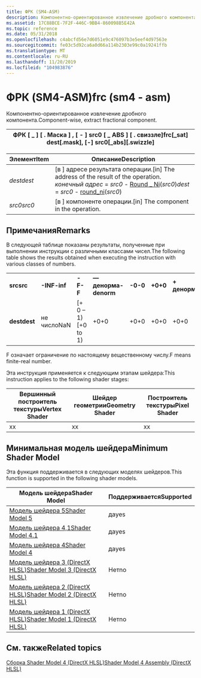 ```yaml
---
title: ФРК (SM4-ASM)
description: Компонентно-ориентированное извлечение дробного компонента.
ms.assetid: 17C88BCE-7F2F-446C-9BB4-860098B5E42A
ms.topic: reference
ms.date: 05/31/2018
ms.openlocfilehash: c4abcfd56e7d6051e9c476097b3e5eef4d97563e
ms.sourcegitcommit: fe03c5d92ca6a0d66a114b2303e99c0a19241ffb
ms.translationtype: MT
ms.contentlocale: ru-RU
ms.lasthandoff: 11/20/2019
ms.locfileid: "104983876"
---
```

# <a name="frc-sm4---asm"></a><span data-ttu-id="fcb41-103">ФРК (SM4-ASM)</span><span class="sxs-lookup"><span data-stu-id="fcb41-103">frc (sm4 - asm)</span></span>

<span data-ttu-id="fcb41-104">Компонентно-ориентированное извлечение дробного компонента.</span><span class="sxs-lookup"><span data-stu-id="fcb41-104">Component-wise, extract fractional component.</span></span>



| <span data-ttu-id="fcb41-105">ФРК \[ \_ \] \[ . Маска \] , \[ - \] src0 \[ \_ ABS \] \[ . свиззле\]</span><span class="sxs-lookup"><span data-stu-id="fcb41-105">frc\[\_sat\] dest\[.mask\], \[-\] src0\[\_abs\]\[.swizzle\]</span></span> |
|-------------------------------------------------------------|



 



| <span data-ttu-id="fcb41-106">Элемент</span><span class="sxs-lookup"><span data-stu-id="fcb41-106">Item</span></span>                                                            | <span data-ttu-id="fcb41-107">Описание</span><span class="sxs-lookup"><span data-stu-id="fcb41-107">Description</span></span>                                                                                                                              |
|-----------------------------------------------------------------|------------------------------------------------------------------------------------------------------------------------------------------|
| <span data-ttu-id="fcb41-108"><span id="dest"></span><span id="DEST"></span>*dest*</span><span class="sxs-lookup"><span data-stu-id="fcb41-108"><span id="dest"></span><span id="DEST"></span>*dest*</span></span><br/> | <span data-ttu-id="fcb41-109">\[в \] адресе результата операции.</span><span class="sxs-lookup"><span data-stu-id="fcb41-109">\[in\] The address of the result of the operation.</span></span><br/> <span data-ttu-id="fcb41-110">*конечный адрес*  =  *src0*  -  [Round \_ Ni](round-ni--sm4---asm-.md)(*src0*)</span><span class="sxs-lookup"><span data-stu-id="fcb41-110">*dest* = *src0* - [round\_ni](round-ni--sm4---asm-.md)(*src0*)</span></span><br/> |
| <span data-ttu-id="fcb41-111"><span id="src0"></span><span id="SRC0"></span>*src0*</span><span class="sxs-lookup"><span data-stu-id="fcb41-111"><span id="src0"></span><span id="SRC0"></span>*src0*</span></span><br/> | <span data-ttu-id="fcb41-112">\[в \] компоненте операции.</span><span class="sxs-lookup"><span data-stu-id="fcb41-112">\[in\] The component in the operation.</span></span><br/>                                                                                        |



 

## <a name="remarks"></a><span data-ttu-id="fcb41-113">Примечания</span><span class="sxs-lookup"><span data-stu-id="fcb41-113">Remarks</span></span>

<span data-ttu-id="fcb41-114">В следующей таблице показаны результаты, полученные при выполнении инструкции с различными классами чисел.</span><span class="sxs-lookup"><span data-stu-id="fcb41-114">The following table shows the results obtained when executing the instruction with various classes of numbers.</span></span>



|          |          |            |             |        |        |             |            |          |         |
|----------|----------|------------|-------------|--------|--------|-------------|------------|----------|---------|
| <span data-ttu-id="fcb41-115">**src**</span><span class="sxs-lookup"><span data-stu-id="fcb41-115">**src**</span></span>  | <span data-ttu-id="fcb41-116">**-INF**</span><span class="sxs-lookup"><span data-stu-id="fcb41-116">**-inf**</span></span> | <span data-ttu-id="fcb41-117">**-F**</span><span class="sxs-lookup"><span data-stu-id="fcb41-117">**-F**</span></span>     | <span data-ttu-id="fcb41-118">**— денорма**</span><span class="sxs-lookup"><span data-stu-id="fcb41-118">**-denorm**</span></span> | <span data-ttu-id="fcb41-119">**-0**</span><span class="sxs-lookup"><span data-stu-id="fcb41-119">**-0**</span></span> | <span data-ttu-id="fcb41-120">**+0**</span><span class="sxs-lookup"><span data-stu-id="fcb41-120">**+0**</span></span> | <span data-ttu-id="fcb41-121">**+ денорма**</span><span class="sxs-lookup"><span data-stu-id="fcb41-121">**+denorm**</span></span> | <span data-ttu-id="fcb41-122">**+ F**</span><span class="sxs-lookup"><span data-stu-id="fcb41-122">**+F**</span></span>     | <span data-ttu-id="fcb41-123">**+ INF**</span><span class="sxs-lookup"><span data-stu-id="fcb41-123">**+inf**</span></span> | <span data-ttu-id="fcb41-124">**Не число**</span><span class="sxs-lookup"><span data-stu-id="fcb41-124">**NaN**</span></span> |
| <span data-ttu-id="fcb41-125">**dest**</span><span class="sxs-lookup"><span data-stu-id="fcb41-125">**dest**</span></span> | <span data-ttu-id="fcb41-126">не число</span><span class="sxs-lookup"><span data-stu-id="fcb41-126">NaN</span></span>      | <span data-ttu-id="fcb41-127">\[+ 0 – 1)</span><span class="sxs-lookup"><span data-stu-id="fcb41-127">\[+0 to 1)</span></span> | <span data-ttu-id="fcb41-128">+0</span><span class="sxs-lookup"><span data-stu-id="fcb41-128">+0</span></span>          | <span data-ttu-id="fcb41-129">+0</span><span class="sxs-lookup"><span data-stu-id="fcb41-129">+0</span></span>     | <span data-ttu-id="fcb41-130">+0</span><span class="sxs-lookup"><span data-stu-id="fcb41-130">+0</span></span>     | <span data-ttu-id="fcb41-131">+0</span><span class="sxs-lookup"><span data-stu-id="fcb41-131">+0</span></span>          | <span data-ttu-id="fcb41-132">\[+ 0 – 1)</span><span class="sxs-lookup"><span data-stu-id="fcb41-132">\[+0 to 1)</span></span> | <span data-ttu-id="fcb41-133">Не число</span><span class="sxs-lookup"><span data-stu-id="fcb41-133">NaN</span></span>      | <span data-ttu-id="fcb41-134">Не число</span><span class="sxs-lookup"><span data-stu-id="fcb41-134">NaN</span></span>     |



 

<span data-ttu-id="fcb41-135">F означает ограничение по настоящему вещественному числу.</span><span class="sxs-lookup"><span data-stu-id="fcb41-135">F means finite-real number.</span></span>

<span data-ttu-id="fcb41-136">Эта инструкция применяется к следующим этапам шейдера:</span><span class="sxs-lookup"><span data-stu-id="fcb41-136">This instruction applies to the following shader stages:</span></span>



| <span data-ttu-id="fcb41-137">Вершинный построитель текстуры</span><span class="sxs-lookup"><span data-stu-id="fcb41-137">Vertex Shader</span></span> | <span data-ttu-id="fcb41-138">Шейдер геометрии</span><span class="sxs-lookup"><span data-stu-id="fcb41-138">Geometry Shader</span></span> | <span data-ttu-id="fcb41-139">Построитель текстуры</span><span class="sxs-lookup"><span data-stu-id="fcb41-139">Pixel Shader</span></span> |
|---------------|-----------------|--------------|
| <span data-ttu-id="fcb41-140">x</span><span class="sxs-lookup"><span data-stu-id="fcb41-140">x</span></span>             | <span data-ttu-id="fcb41-141">x</span><span class="sxs-lookup"><span data-stu-id="fcb41-141">x</span></span>               | <span data-ttu-id="fcb41-142">x</span><span class="sxs-lookup"><span data-stu-id="fcb41-142">x</span></span>            |



 

## <a name="minimum-shader-model"></a><span data-ttu-id="fcb41-143">Минимальная модель шейдера</span><span class="sxs-lookup"><span data-stu-id="fcb41-143">Minimum Shader Model</span></span>

<span data-ttu-id="fcb41-144">Эта функция поддерживается в следующих моделях шейдеров.</span><span class="sxs-lookup"><span data-stu-id="fcb41-144">This function is supported in the following shader models.</span></span>



| <span data-ttu-id="fcb41-145">Модель шейдера</span><span class="sxs-lookup"><span data-stu-id="fcb41-145">Shader Model</span></span>                                              | <span data-ttu-id="fcb41-146">Поддерживается</span><span class="sxs-lookup"><span data-stu-id="fcb41-146">Supported</span></span> |
|-----------------------------------------------------------|-----------|
| [<span data-ttu-id="fcb41-147">Модель шейдера 5</span><span class="sxs-lookup"><span data-stu-id="fcb41-147">Shader Model 5</span></span>](d3d11-graphics-reference-sm5.md)        | <span data-ttu-id="fcb41-148">да</span><span class="sxs-lookup"><span data-stu-id="fcb41-148">yes</span></span>       |
| [<span data-ttu-id="fcb41-149">Модель шейдера 4,1</span><span class="sxs-lookup"><span data-stu-id="fcb41-149">Shader Model 4.1</span></span>](dx-graphics-hlsl-sm4.md)              | <span data-ttu-id="fcb41-150">да</span><span class="sxs-lookup"><span data-stu-id="fcb41-150">yes</span></span>       |
| [<span data-ttu-id="fcb41-151">Модель шейдера 4</span><span class="sxs-lookup"><span data-stu-id="fcb41-151">Shader Model 4</span></span>](dx-graphics-hlsl-sm4.md)                | <span data-ttu-id="fcb41-152">да</span><span class="sxs-lookup"><span data-stu-id="fcb41-152">yes</span></span>       |
| [<span data-ttu-id="fcb41-153">Модель шейдера 3 (DirectX HLSL)</span><span class="sxs-lookup"><span data-stu-id="fcb41-153">Shader Model 3 (DirectX HLSL)</span></span>](dx-graphics-hlsl-sm3.md) | <span data-ttu-id="fcb41-154">Нет</span><span class="sxs-lookup"><span data-stu-id="fcb41-154">no</span></span>        |
| [<span data-ttu-id="fcb41-155">Модель шейдера 2 (DirectX HLSL)</span><span class="sxs-lookup"><span data-stu-id="fcb41-155">Shader Model 2 (DirectX HLSL)</span></span>](dx-graphics-hlsl-sm2.md) | <span data-ttu-id="fcb41-156">Нет</span><span class="sxs-lookup"><span data-stu-id="fcb41-156">no</span></span>        |
| [<span data-ttu-id="fcb41-157">Модель шейдера 1 (DirectX HLSL)</span><span class="sxs-lookup"><span data-stu-id="fcb41-157">Shader Model 1 (DirectX HLSL)</span></span>](dx-graphics-hlsl-sm1.md) | <span data-ttu-id="fcb41-158">Нет</span><span class="sxs-lookup"><span data-stu-id="fcb41-158">no</span></span>        |



 

## <a name="related-topics"></a><span data-ttu-id="fcb41-159">См. также</span><span class="sxs-lookup"><span data-stu-id="fcb41-159">Related topics</span></span>

<dl> <dt>

[<span data-ttu-id="fcb41-160">Сборка Shader Model 4 (DirectX HLSL)</span><span class="sxs-lookup"><span data-stu-id="fcb41-160">Shader Model 4 Assembly (DirectX HLSL)</span></span>](dx-graphics-hlsl-sm4-asm.md)
</dt> </dl>

 

 






